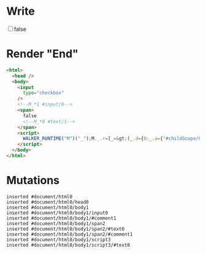 # Write
  <input type=checkbox><!--M_*1 #input/0--><span>false<!--M_*0 #text/1--></span><script>WALKER_RUNTIME("M")("_");M._.r=[_=>(_.d={0:_.a={"#childScope/0":_.b={"#input/0=":"checked",input:_.c={checked:!1}}},1:_.b},_.b["#input/0;"]=_.c.checkedChange=_._["packages/translator-tags/src/__tests__/fixtures/controllable-checked-spread/template.marko_0/checkedChange"](_.a),_.d),1,"packages/translator-tags/src/__tests__/fixtures/controllable-checked-spread/components/checkbox.marko_0_input",0];M._.w()</script>


# Render "End"
```html
<html>
  <head />
  <body>
    <input
      type="checkbox"
    />
    <!--M_*1 #input/0-->
    <span>
      false
      <!--M_*0 #text/1-->
    </span>
    <script>
      WALKER_RUNTIME("M")("_");M._.r=[_=&gt;(_.d={0:_.a={"#childScope/0":_.b={"#input/0=":"checked",input:_.c={checked:!1}}},1:_.b},_.b["#input/0;"]=_.c.checkedChange=_._["packages/translator-tags/src/__tests__/fixtures/controllable-checked-spread/template.marko_0/checkedChange"](_.a),_.d),1,"packages/translator-tags/src/__tests__/fixtures/controllable-checked-spread/components/checkbox.marko_0_input",0];M._.w()
    </script>
  </body>
</html>
```

# Mutations
```
inserted #document/html0
inserted #document/html0/head0
inserted #document/html0/body1
inserted #document/html0/body1/input0
inserted #document/html0/body1/#comment1
inserted #document/html0/body1/span2
inserted #document/html0/body1/span2/#text0
inserted #document/html0/body1/span2/#comment1
inserted #document/html0/body1/script3
inserted #document/html0/body1/script3/#text0
```
